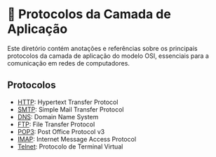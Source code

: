 # 📡 Protocolos da Camada de Aplicação

Este diretório contém anotações e referências sobre os principais protocolos da camada de aplicação do modelo OSI, essenciais para a comunicação em redes de computadores.

## Protocolos

- [HTTP](http.md): Hypertext Transfer Protocol
- [SMTP](smtp.md): Simple Mail Transfer Protocol
- [DNS](dns.md): Domain Name System
- [FTP](ftp.md): File Transfer Protocol
- [POP3](pop3.md): Post Office Protocol v3
- [IMAP](imap.md): Internet Message Access Protocol
- [Telnet](telnet.md): Protocolo de Terminal Virtual
